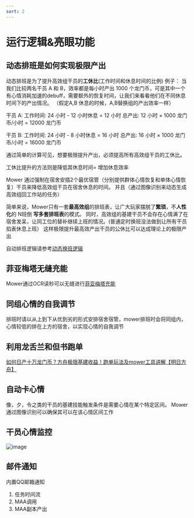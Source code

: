 ```yaml
---
sort: 2
---
```

# 运行逻辑&亮眼功能

## 动态排班是如何实现极限产出
动态排班是为了提升高效组干员的**工休比**(工作时间和休息时间的比例) 
  例子：
  当我们比较两名干员 A 和 B，效率都是每小时产出 1000 个龙门币，可是其中一个有心情消耗加速的debuff，需要额外的恢复时间，让我们来看看他们在不同休息时间下的产出情况。
  （假定A,B 休息的时候，A,B替换组的产出效率一样）
  
  干员 A: 工作时间: 24 小时 - 12 小时休息 = 12 小时
  总产出: 12 小时 × 1000 龙门币/小时 = 12000 龙门币
  
  干员 B:
  工作时间: 24 小时 - 8 小时休息 = 16 小时
  总产出: 16 小时 × 1000 龙门币/小时 = 16000 龙门币

通过简单的计算可见，想要极限提升产出，必须提高所有高效组干员的工休比。

工休比提升的方法则是降低其休息时间= 增加休息效率

Mower 通过强制在宿舍安插2个最优宿管（分别提供群体心情恢复和单体心情恢复）干员来降低高效组干员在宿舍休息的时间。
并且（通过图像识别来动态生成高效组回工作站的任务）

简单来说，Mower只有一套**最高效组**的排班表，让广大玩家摆脱了**繁琐**，不**人性化**的 N班倒 **写多套排班表**的模式。
同时，高效组的基建干员不会存在心情满了在宿舍发呆，让同工位的替补继续上班的情况。(普通定时换班没法做到让所有干员掐表休息上班）
这样极限提升最高效产出干员的公休比可以达成理论上的极限产出

自动排班逻辑请参考[动态换班逻辑](../conf/5.buildinSettings.html#动态换班休息逻辑)

## 菲亚梅塔无缝充能
Mower通过OCR读秒可以无缝进行[菲亚梅塔充能](../conf/4.planValidation.html#菲亚梅塔充能)

## 同组心情的自我调节
排班时请以从上到下从优到劣的形式安排宿舍宿管，mower排班时会将同组内，心情较低的排在上方的宿舍，以实现心情的自我调节

## 利用龙舌兰和但书跑单
[如何日产十万龙门币？方舟极限基建收益！跑单玩法及mower工具讲解【明日方舟】](https://www.bilibili.com/video/BV1KT411s7Ar)

## 自动卡心情 
像，夕，令之类的干员的基建技能触发条件是需要心情在某个特定区间。
Mower 通过图像识别可以确保其可以在该心情区间工作

## 干员心情监控
![image](https://github.com/ArkMowers/arknights-mower/assets/33809511/d914dd12-c7a6-45ea-8821-1d63b894a871)

## 邮件通知
内置QQ邮箱通知 
  1. 任务时间流
  2. MAA调用
  3. MAA副本产出 

